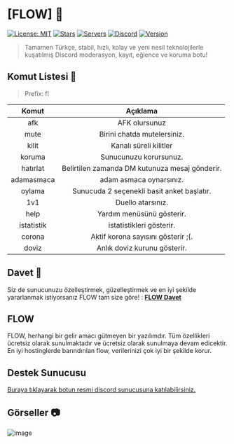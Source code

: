 # [FLOW] 🤖

[![License: MIT](https://img.shields.io/badge/License-MIT-yellow.svg)](https://opensource.org/licenses/MIT)
[![Stars](https://img.shields.io/github/stars/musacnsvr/flow)](https://github.com/musacnsvr/flow/stargazers)
[![Servers](https://img.shields.io/badge/dynamic/json.svg?label=servers&url=https%3A%2F%2Fdiscord.bots.gg%2Fapi%2Fv1%2Fbots%2F716259870910840832&query=%24.guildCount&colorB=7289DA)](https://discord.com/api/oauth2/authorize?client_id=741323966127538197&permissions=8&scope=bot)
[![Discord](https://img.shields.io/discord/644947524788027435)](https://discord.gg/9cDeqFe)
[![Version](https://img.shields.io/github/package-json/v/anilmisirlioglu/Asena?color=blue)](https://github.com/anilmisirlioglu/Asena)

> Tamamen Türkçe, stabil, hızlı, kolay ve yeni nesil teknolojilerle kuşatılmış Discord moderasyon, kayıt, eğlence ve koruma botu!

## Komut Listesi 🦾

> Prefix: f!

| Komut | Açıklama |
|:-----------:|:----------:|
| afk | AFK olursunuz |
| mute | Birini chatda mutelersiniz. |
| kilit | Kanalı süreli kilitler |
| koruma | Sunucunuzu korursunuz. |
| hatırlat | Belirtilen zamanda DM kutunuza mesaj gönderir. |
| adamasmaca | adam asmaca oynarsınız. |
| oylama | Sunucuda 2 seçenekli basit anket başlatır. |
| 1v1 | Duello atarsınız. |
| help | Yardım menüsünü gösterir. |
| istatistik | istatistikleri gösterir. |
| corona | Aktif korona sayısını gösterir ;(. |
| doviz | Anlık doviz kurunu gösterir. |

## Davet 🔗

Siz de sunucunuzu özelleştirmek, güzelleştirmek ve en iyi şekilde yararlanmak istiyorsanız FLOW tam size göre! : **[FLOW Davet](https://discord.com/api/oauth2/authorize?client_id=741323966127538197&permissions=8&scope=bot)**

## FLOW

FLOW, herhangi bir gelir amacı gütmeyen bir yazılımdır. Tüm özellikleri ücretsiz olarak sunulmaktadır ve ücretsiz olarak sunulmaya devam edicektir. 
En iyi hostinglerde barındırılan flow, verilerinizi çok iyi  bir şekilde korur.


## Destek Sunucusu
[Buraya tıklayarak botun resmi discord sunucusuna katılabilirsiniz.](https://discord.gg/9cDeqFe)

## Görseller 📷
![image](https://discordapp.com/channels/644947524788027435/739255741092724898/755172002964439051)
